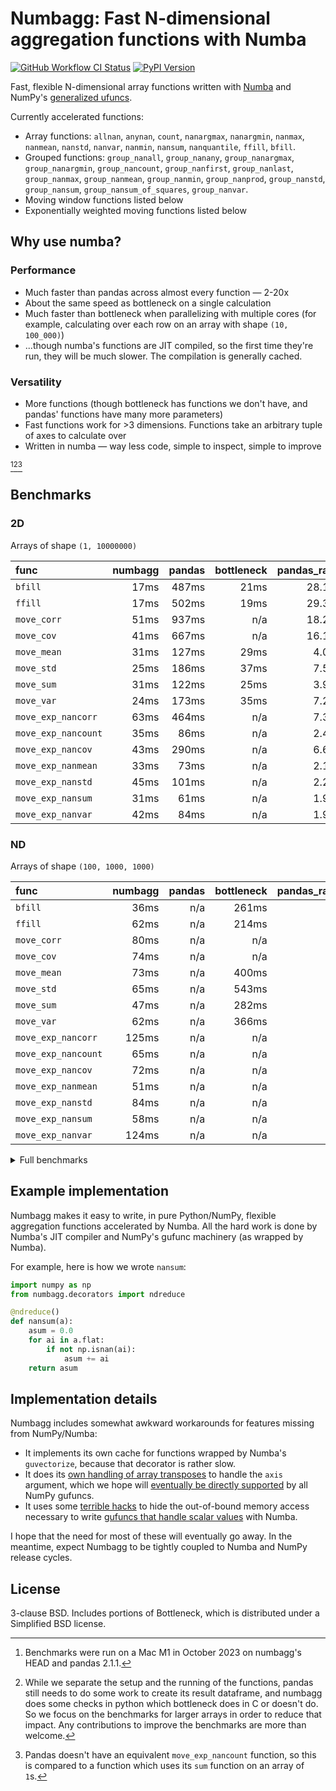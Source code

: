 # Numbagg: Fast N-dimensional aggregation functions with Numba

[![GitHub Workflow CI Status](https://img.shields.io/github/actions/workflow/status/numbagg/numbagg/test.yaml?branch=main&logo=github&style=for-the-badge)](https://github.com/numbagg/numbagg/actions/workflows/test.yaml)
[![PyPI Version](https://img.shields.io/pypi/v/numbagg?style=for-the-badge)](https://pypi.python.org/pypi/numbagg/)

Fast, flexible N-dimensional array functions written with
[Numba](https://github.com/numba/numba) and NumPy's [generalized
ufuncs](http://docs.scipy.org/doc/numpy/reference/c-api.generalized-ufuncs.html).

Currently accelerated functions:

- Array functions: `allnan`, `anynan`, `count`, `nanargmax`,
  `nanargmin`, `nanmax`, `nanmean`, `nanstd`, `nanvar`, `nanmin`,
  `nansum`, `nanquantile`, `ffill`, `bfill`.
- Grouped functions: `group_nanall`, `group_nanany`, `group_nanargmax`,
  `group_nanargmin`, `group_nancount`, `group_nanfirst`, `group_nanlast`,
  `group_nanmax`, `group_nanmean`, `group_nanmin`, `group_nanprod`,
  `group_nanstd`, `group_nansum`, `group_nansum_of_squares`, `group_nanvar`.
- Moving window functions listed below
- Exponentially weighted moving functions listed below

## Why use numba?

### Performance

- Much faster than pandas across almost every function — 2-20x
- About the same speed as bottleneck on a single calculation
- Much faster than bottleneck when parallelizing with multiple cores (for
  example, calculating over each row on an array with shape `(10, 100_000)`)
- ...though numba's functions are JIT compiled, so the first time they're
  run, they will be much slower. The compilation is generally cached.

### Versatility

- More functions (though bottleneck has functions we don't have, and pandas' functions
  have many more parameters)
- Fast functions work for >3 dimensions. Functions take an arbitrary tuple of
  axes to calculate over
- Written in numba — way less code, simple to inspect, simple to improve

[^1][^2][^3]

## Benchmarks

### 2D

Arrays of shape `(1, 10000000)`

| func                | numbagg | pandas | bottleneck | pandas_ratio | bottleneck_ratio |
| :------------------ | ------: | -----: | ---------: | -----------: | ---------------: |
| `bfill`             |    17ms |  487ms |       21ms |       28.12x |            1.24x |
| `ffill`             |    17ms |  502ms |       19ms |       29.32x |            1.14x |
| `move_corr`         |    51ms |  937ms |        n/a |       18.25x |              n/a |
| `move_cov`          |    41ms |  667ms |        n/a |       16.16x |              n/a |
| `move_mean`         |    31ms |  127ms |       29ms |        4.06x |            0.92x |
| `move_std`          |    25ms |  186ms |       37ms |        7.58x |            1.52x |
| `move_sum`          |    31ms |  122ms |       25ms |        3.97x |            0.81x |
| `move_var`          |    24ms |  173ms |       35ms |        7.23x |            1.47x |
| `move_exp_nancorr`  |    63ms |  464ms |        n/a |        7.37x |              n/a |
| `move_exp_nancount` |    35ms |   86ms |        n/a |        2.47x |              n/a |
| `move_exp_nancov`   |    43ms |  290ms |        n/a |        6.69x |              n/a |
| `move_exp_nanmean`  |    33ms |   73ms |        n/a |        2.17x |              n/a |
| `move_exp_nanstd`   |    45ms |  101ms |        n/a |        2.24x |              n/a |
| `move_exp_nansum`   |    31ms |   61ms |        n/a |        1.95x |              n/a |
| `move_exp_nanvar`   |    42ms |   84ms |        n/a |        1.98x |              n/a |

### ND

Arrays of shape `(100, 1000, 1000)`

| func                | numbagg | pandas | bottleneck | pandas_ratio | bottleneck_ratio |
| :------------------ | ------: | -----: | ---------: | -----------: | ---------------: |
| `bfill`             |    36ms |    n/a |      261ms |          n/a |            7.28x |
| `ffill`             |    62ms |    n/a |      214ms |          n/a |            3.44x |
| `move_corr`         |    80ms |    n/a |        n/a |          n/a |              n/a |
| `move_cov`          |    74ms |    n/a |        n/a |          n/a |              n/a |
| `move_mean`         |    73ms |    n/a |      400ms |          n/a |            5.46x |
| `move_std`          |    65ms |    n/a |      543ms |          n/a |            8.30x |
| `move_sum`          |    47ms |    n/a |      282ms |          n/a |            6.03x |
| `move_var`          |    62ms |    n/a |      366ms |          n/a |            5.94x |
| `move_exp_nancorr`  |   125ms |    n/a |        n/a |          n/a |              n/a |
| `move_exp_nancount` |    65ms |    n/a |        n/a |          n/a |              n/a |
| `move_exp_nancov`   |    72ms |    n/a |        n/a |          n/a |              n/a |
| `move_exp_nanmean`  |    51ms |    n/a |        n/a |          n/a |              n/a |
| `move_exp_nanstd`   |    84ms |    n/a |        n/a |          n/a |              n/a |
| `move_exp_nansum`   |    58ms |    n/a |        n/a |          n/a |              n/a |
| `move_exp_nanvar`   |   124ms |    n/a |        n/a |          n/a |              n/a |

<details>
<summary>Full benchmarks</summary>

### All

| func                |                  shape |      size | numbagg | pandas | bottleneck | pandas_ratio | bottleneck_ratio |
| :------------------ | ---------------------: | --------: | ------: | -----: | ---------: | -----------: | ---------------: |
| `bfill`             |              (1, 1000) |      1000 |     0ms |    0ms |        0ms |        2.21x |            0.02x |
|                     |          (10, 1000000) |  10000000 |     5ms |   81ms |       22ms |       14.92x |            3.97x |
|                     |          (1, 10000000) |  10000000 |    17ms |  487ms |       21ms |       28.12x |            1.24x |
|                     | (10, 10, 10, 10, 1000) |  10000000 |     5ms |    n/a |       23ms |          n/a |            4.83x |
|                     |      (100, 1000, 1000) | 100000000 |    36ms |    n/a |      261ms |          n/a |            7.28x |
| `ffill`             |              (1, 1000) |      1000 |     0ms |    0ms |        0ms |        3.07x |            0.02x |
|                     |          (10, 1000000) |  10000000 |     4ms |   77ms |       19ms |       21.89x |            5.34x |
|                     |          (1, 10000000) |  10000000 |    17ms |  502ms |       19ms |       29.32x |            1.14x |
|                     | (10, 10, 10, 10, 1000) |  10000000 |     4ms |    n/a |       20ms |          n/a |            4.41x |
|                     |      (100, 1000, 1000) | 100000000 |    62ms |    n/a |      214ms |          n/a |            3.44x |
| `move_corr`         |              (1, 1000) |      1000 |     0ms |    0ms |        n/a |        9.84x |              n/a |
|                     |          (10, 1000000) |  10000000 |     9ms |  964ms |        n/a |      105.22x |              n/a |
|                     |          (1, 10000000) |  10000000 |    51ms |  937ms |        n/a |       18.25x |              n/a |
|                     | (10, 10, 10, 10, 1000) |  10000000 |    14ms |    n/a |        n/a |          n/a |              n/a |
|                     |      (100, 1000, 1000) | 100000000 |    80ms |    n/a |        n/a |          n/a |              n/a |
| `move_cov`          |              (1, 1000) |      1000 |     0ms |    0ms |        n/a |        7.23x |              n/a |
|                     |          (10, 1000000) |  10000000 |     9ms |  655ms |        n/a |       74.77x |              n/a |
|                     |          (1, 10000000) |  10000000 |    41ms |  667ms |        n/a |       16.16x |              n/a |
|                     | (10, 10, 10, 10, 1000) |  10000000 |    10ms |    n/a |        n/a |          n/a |              n/a |
|                     |      (100, 1000, 1000) | 100000000 |    74ms |    n/a |        n/a |          n/a |              n/a |
| `move_mean`         |              (1, 1000) |      1000 |     0ms |    0ms |        0ms |        1.55x |            0.02x |
|                     |          (10, 1000000) |  10000000 |     6ms |  126ms |       28ms |       20.95x |            4.58x |
|                     |          (1, 10000000) |  10000000 |    31ms |  127ms |       29ms |        4.06x |            0.92x |
|                     | (10, 10, 10, 10, 1000) |  10000000 |     6ms |    n/a |       27ms |          n/a |            4.62x |
|                     |      (100, 1000, 1000) | 100000000 |    73ms |    n/a |      400ms |          n/a |            5.46x |
| `move_std`          |              (1, 1000) |      1000 |     0ms |    0ms |        0ms |        1.57x |            0.05x |
|                     |          (10, 1000000) |  10000000 |     5ms |  187ms |       37ms |       39.33x |            7.75x |
|                     |          (1, 10000000) |  10000000 |    25ms |  186ms |       37ms |        7.58x |            1.52x |
|                     | (10, 10, 10, 10, 1000) |  10000000 |     6ms |    n/a |       34ms |          n/a |            6.09x |
|                     |      (100, 1000, 1000) | 100000000 |    65ms |    n/a |      543ms |          n/a |            8.30x |
| `move_sum`          |              (1, 1000) |      1000 |     0ms |    0ms |        0ms |        1.74x |            0.02x |
|                     |          (10, 1000000) |  10000000 |     7ms |  119ms |       24ms |       16.41x |            3.37x |
|                     |          (1, 10000000) |  10000000 |    31ms |  122ms |       25ms |        3.97x |            0.81x |
|                     | (10, 10, 10, 10, 1000) |  10000000 |     6ms |    n/a |       25ms |          n/a |            3.99x |
|                     |      (100, 1000, 1000) | 100000000 |    47ms |    n/a |      282ms |          n/a |            6.03x |
| `move_var`          |              (1, 1000) |      1000 |     0ms |    0ms |        0ms |        1.81x |            0.06x |
|                     |          (10, 1000000) |  10000000 |     5ms |  174ms |       35ms |       32.90x |            6.53x |
|                     |          (1, 10000000) |  10000000 |    24ms |  173ms |       35ms |        7.23x |            1.47x |
|                     | (10, 10, 10, 10, 1000) |  10000000 |     5ms |    n/a |       34ms |          n/a |            6.40x |
|                     |      (100, 1000, 1000) | 100000000 |    62ms |    n/a |      366ms |          n/a |            5.94x |
| `move_exp_nancorr`  |              (1, 1000) |      1000 |     0ms |    0ms |        n/a |        6.67x |              n/a |
|                     |          (10, 1000000) |  10000000 |    11ms |  464ms |        n/a |       42.03x |              n/a |
|                     |          (1, 10000000) |  10000000 |    63ms |  464ms |        n/a |        7.37x |              n/a |
|                     | (10, 10, 10, 10, 1000) |  10000000 |    15ms |    n/a |        n/a |          n/a |              n/a |
|                     |      (100, 1000, 1000) | 100000000 |   125ms |    n/a |        n/a |          n/a |              n/a |
| `move_exp_nancount` |              (1, 1000) |      1000 |     0ms |    0ms |        n/a |        1.86x |              n/a |
|                     |          (10, 1000000) |  10000000 |     6ms |   89ms |        n/a |       14.52x |              n/a |
|                     |          (1, 10000000) |  10000000 |    35ms |   86ms |        n/a |        2.47x |              n/a |
|                     | (10, 10, 10, 10, 1000) |  10000000 |     9ms |    n/a |        n/a |          n/a |              n/a |
|                     |      (100, 1000, 1000) | 100000000 |    65ms |    n/a |        n/a |          n/a |              n/a |
| `move_exp_nancov`   |              (1, 1000) |      1000 |     0ms |    0ms |        n/a |        7.77x |              n/a |
|                     |          (10, 1000000) |  10000000 |    10ms |  307ms |        n/a |       31.26x |              n/a |
|                     |          (1, 10000000) |  10000000 |    43ms |  290ms |        n/a |        6.69x |              n/a |
|                     | (10, 10, 10, 10, 1000) |  10000000 |    10ms |    n/a |        n/a |          n/a |              n/a |
|                     |      (100, 1000, 1000) | 100000000 |    72ms |    n/a |        n/a |          n/a |              n/a |
| `move_exp_nanmean`  |              (1, 1000) |      1000 |     0ms |    0ms |        n/a |        1.35x |              n/a |
|                     |          (10, 1000000) |  10000000 |     8ms |   88ms |        n/a |       10.44x |              n/a |
|                     |          (1, 10000000) |  10000000 |    33ms |   73ms |        n/a |        2.17x |              n/a |
|                     | (10, 10, 10, 10, 1000) |  10000000 |     6ms |    n/a |        n/a |          n/a |              n/a |
|                     |      (100, 1000, 1000) | 100000000 |    51ms |    n/a |        n/a |          n/a |              n/a |
| `move_exp_nanstd`   |              (1, 1000) |      1000 |     0ms |    0ms |        n/a |        1.93x |              n/a |
|                     |          (10, 1000000) |  10000000 |    10ms |   96ms |        n/a |        9.64x |              n/a |
|                     |          (1, 10000000) |  10000000 |    45ms |  101ms |        n/a |        2.24x |              n/a |
|                     | (10, 10, 10, 10, 1000) |  10000000 |    10ms |    n/a |        n/a |          n/a |              n/a |
|                     |      (100, 1000, 1000) | 100000000 |    84ms |    n/a |        n/a |          n/a |              n/a |
| `move_exp_nansum`   |              (1, 1000) |      1000 |     0ms |    0ms |        n/a |        1.38x |              n/a |
|                     |          (10, 1000000) |  10000000 |     6ms |   66ms |        n/a |       11.12x |              n/a |
|                     |          (1, 10000000) |  10000000 |    31ms |   61ms |        n/a |        1.95x |              n/a |
|                     | (10, 10, 10, 10, 1000) |  10000000 |     6ms |    n/a |        n/a |          n/a |              n/a |
|                     |      (100, 1000, 1000) | 100000000 |    58ms |    n/a |        n/a |          n/a |              n/a |
| `move_exp_nanvar`   |              (1, 1000) |      1000 |     0ms |    0ms |        n/a |        1.09x |              n/a |
|                     |          (10, 1000000) |  10000000 |     8ms |  100ms |        n/a |       12.14x |              n/a |
|                     |          (1, 10000000) |  10000000 |    42ms |   84ms |        n/a |        1.98x |              n/a |
|                     | (10, 10, 10, 10, 1000) |  10000000 |    11ms |    n/a |        n/a |          n/a |              n/a |
|                     |      (100, 1000, 1000) | 100000000 |   124ms |    n/a |        n/a |          n/a |              n/a |

[^1]:
    Benchmarks were run on a Mac M1 in October 2023 on numbagg's HEAD and
    pandas 2.1.1.

[^2]:
    While we separate the setup and the running of the functions, pandas still
    needs to do some work to create its result dataframe, and numbagg does some
    checks in python which bottleneck does in C or doesn't do. So we focus on
    the benchmarks for larger arrays in order to reduce that impact. Any
    contributions to improve the benchmarks are more than welcome.

[^3]:
    Pandas doesn't have an equivalent `move_exp_nancount` function, so this is
    compared to a function which uses its `sum` function on an array of `1`s.

</details>

## Example implementation

Numbagg makes it easy to write, in pure Python/NumPy, flexible aggregation
functions accelerated by Numba. All the hard work is done by Numba's JIT
compiler and NumPy's gufunc machinery (as wrapped by Numba).

For example, here is how we wrote `nansum`:

```python
import numpy as np
from numbagg.decorators import ndreduce

@ndreduce()
def nansum(a):
    asum = 0.0
    for ai in a.flat:
        if not np.isnan(ai):
            asum += ai
    return asum
```

## Implementation details

Numbagg includes somewhat awkward workarounds for features missing from
NumPy/Numba:

- It implements its own cache for functions wrapped by Numba's
  `guvectorize`, because that decorator is rather slow.
- It does its [own handling of array
  transposes](https://github.com/numbagg/numbagg/blob/main/numbagg/decorators.py#L69)
  to handle the `axis` argument, which we hope will [eventually be
  directly supported](https://github.com/numpy/numpy/issues/5197) by
  all NumPy gufuncs.
- It uses some [terrible
  hacks](https://github.com/numbagg/numbagg/blob/main/numbagg/transform.py) to
  hide the out-of-bound memory access necessary to write [gufuncs that handle
  scalar
  values](https://github.com/numba/numba/blob/main/numba/tests/test_guvectorize_scalar.py)
  with Numba.

I hope that the need for most of these will eventually go away. In the meantime,
expect Numbagg to be tightly coupled to Numba and NumPy release cycles.

## License

3-clause BSD. Includes portions of Bottleneck, which is distributed under a
Simplified BSD license.
